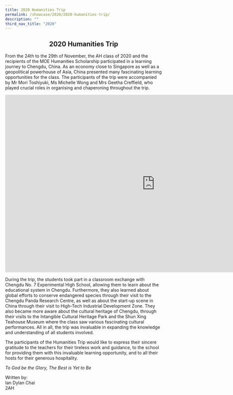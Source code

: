 ```yaml
---
title: 2020 Humanities Trip
permalink: /showcase/2020/2020-humanities-trip/
description: ""
third_nav_title: "2020"
---
```

## <center> 2020 Humanities Trip </center>

From the 24th to the 29th of November, the AH class of 2020 and the recipients of the MOE Humanities Scholarship participated in a learning journey to Chengdu, China. As an economy close to Singapore as well as a geopolitical powerhouse of Asia, China presented many fascinating learning opportunities for the class. The participants of the trip were accompanied by Mr Mori Toshiyuki, Ms Michelle Wong and Mrs Geetha Creffield, who played crucial roles in organising and chaperoning throughout the trip.

<iframe allowfullscreen="true" height="569" width="960" frameborder="0" src="https://docs.google.com/presentation/d/e/2PACX-1vR-jgvO_CeDHtdIRpogKGu24CCGED5ZTipiUtaDV68VpbdqNExa1nyZmBCZ7e-VlTD0644_e0vtSb64/embed?start=false&amp;loop=false&amp;delayms=3000"></iframe>

During the trip, the students took part in a classroom exchange with Chengdu No. 7 Experimental High School, allowing them to learn about the educational system in Chengdu. Furthermore, they also learned about global efforts to conserve endangered species through their visit to the Chengdu Panda Research Centre, as well as about the start-up scene in China through their visit to High-Tech Industrial Development Zone. They also became more aware about the cultural heritage of Chengdu, through their visits to the Intangible Cultural Heritage Park and the Shun Xing Teahouse Museum where the class saw various fascinating cultural performances. All in all, the trip was invaluable in expanding the knowledge and understanding of all students involved.

  

The participants of the Humanities Trip would like to express their sincere gratitude to the teachers for their tireless work and guidance, to the school for providing them with this invaluable learning opportunity, and to all their hosts for their generous hospitality.

  

_To God be the Glory, The Best is Yet to Be_

  
Written by:<br>
Ian Dylan Chai<br>
2AH